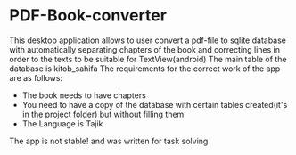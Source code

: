 # PDF-Book-converter
This desktop application allows to user convert a pdf-file to sqlite database with automatically separating chapters of the book and correcting  lines in order to the texts to be suitable for TextView(android)
The main table of the database is kitob_sahifa
The requirements for the correct work of the app are as follows:
  - The book needs to have chapters
  - You need to have a copy of the database with  certain tables created(it's in the project folder) but without filling them
  - The Language is Tajik 
  
The app is not stable! and was written for task solving
 